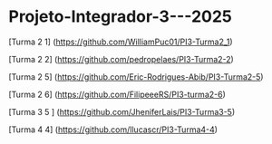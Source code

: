 # Projeto-Integrador-3---2025

[Turma 2 1] (https://github.com/WilliamPuc01/PI3-Turma2_1)

[Turma 2 2] (https://github.com/pedropelaes/PI3-Turma2-2)

[Turma 2 5] (https://github.com/Eric-Rodrigues-Abib/PI3-Turma2-5)

[Turma 2 6] (https://github.com/FilipeeeRS/PI3-turma2-6)

[Turma 3 5 ] (https://github.com/JheniferLais/PI3-Turma3-5)

[Turma 4 4] (https://github.com/llucascr/PI3-Turma4-4)


